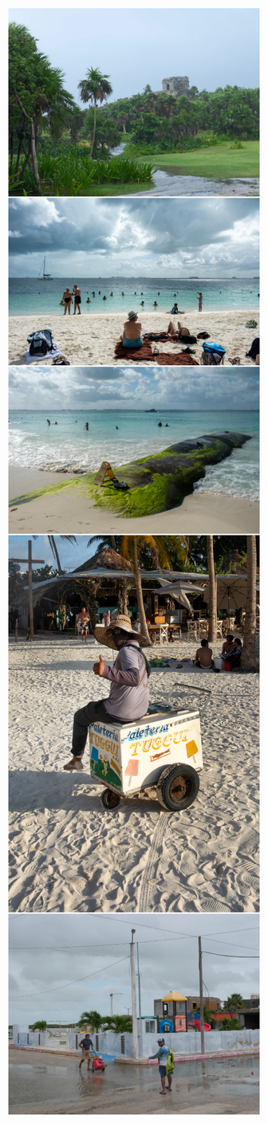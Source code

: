 <img src="../pics/cancun/01.jpg"  >

<img src="../pics/cancun/02.jpg"  >

<img src="../pics/cancun/03.jpg"  >

<img src="../pics/cancun/04.jpg"  >

<img src="../pics/cancun/05.jpg"  >